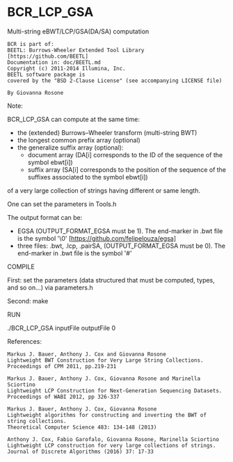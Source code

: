 # BCR_LCP_GSA

Multi-string eBWT/LCP/GSA(DA/SA) computation

    BCR is part of:
    BEETL: Burrows-Wheeler Extended Tool Library
    [https://github.com/BEETL]
    Documentation in: doc/BEETL.md
    Copyright (c) 2011-2014 Illumina, Inc.
    BEETL software package is
    covered by the "BSD 2-Clause License" (see accompanying LICENSE file)
       
    By Giovanna Rosone
   
   
Note:

BCR_LCP_GSA can compute at the same time:

- the (extended) Burrows–Wheeler transform (multi-string BWT)
- the longest common prefix array (optional)
- the generalize suffix array (optional):
    - document array (DA[i] corresponds to the ID of the sequence of the symbol ebwt[i])
    - suffix array (SA[i] corresponds to the position of the sequence of the suffixes associated to the symbol ebwt[i])
    
of a very large collection of strings having different or same length. 


One can set the parameters in Tools.h

The output format can be:
- EGSA (OUTPUT_FORMAT_EGSA must be 1). The end-marker in .bwt file is the symbol '\0' [https://github.com/felipelouza/egsa]
- three files: .bwt, .lcp, .pairSA, (OUTPUT_FORMAT_EGSA must be 0). The end-marker in .bwt file is the symbol '#'


COMPILE

First: set the parameters (data structured that must be computed, types, and so on...) via parameters.h 

Second: make


RUN

./BCR_LCP_GSA inputFile outputFile 0


References:

    Markus J. Bauer, Anthony J. Cox and Giovanna Rosone
    Lightweight BWT Construction for Very Large String Collections.
    Proceedings of CPM 2011, pp.219-231
    
    Markus J. Bauer, Anthony J. Cox, Giovanna Rosone and Marinella Sciortino
    Lightweight LCP Construction for Next-Generation Sequencing Datasets. 
    Proceedings of WABI 2012, pp 326-337
 
    Markus J. Bauer, Anthony J. Cox, Giovanna Rosone 
    Lightweight algorithms for constructing and inverting the BWT of string collections. 
    Theoretical Computer Science 483: 134-148 (2013)
     
    Anthony J. Cox, Fabio Garofalo, Giovanna Rosone, Marinella Sciortino
    Lightweight LCP construction for very large collections of strings. 
    Journal of Discrete Algorithms (2016) 37: 17-33



